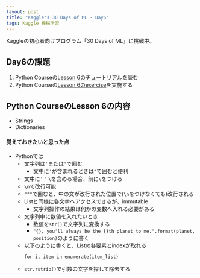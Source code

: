 ```yaml
---
layout: post
title: "Kaggle's 30 Days of ML - Day6"
tags: Kaggle 機械学習
---
```


Kaggleの初心者向けプログラム「30 Days of ML」に挑戦中。  

## Day6の課題

1. Python Courseの[Lesson 6のチュートリアル](https://www.kaggle.com/colinmorris/strings-and-dictionaries)を読む
1. Python Courseの[Lesson 6のexercise](https://www.kaggle.com/kernels/fork/1275185)を実施する

## Python CourseのLesson 6の内容

+ Strings  
+ Dictionaries

#### 覚えておきたいと思った点

+ Pythonでは
    + 文字列は`'`または`"`で囲む
        + 文中に`'`が含まれるときは`"`で囲むと便利
    + 文中に`'` `"` `\`を含める場合、前に`\`をつける
    + `\n`で改行可能
    + `"""`で囲むと、中の文が改行された位置で(`\n`をつけなくても)改行される
    + Listと同様に各文字へアクセスできるが、immutable
        + 文字列操作の結果は何かの変数へ入れる必要がある
    + 文字列中に数値を入れたいとき
        + 数値を`str()`で文字列に変換する
        + `"{}, you'll always be the {}th planet to me.".format(planet, position)`のように書く
    + 以下のように書くと、Listの各要素とindexが取れる
        ```
        for i, item in enumerate(item_list)
        ```
    + `str.rstrip()`で引数の文字を探して除去する
